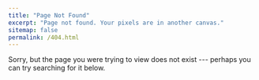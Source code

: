 ```yaml
---
title: "Page Not Found"
excerpt: "Page not found. Your pixels are in another canvas."
sitemap: false
permalink: /404.html
---
```

Sorry, but the page you were trying to view does not exist --- perhaps you can try searching for it below. <script>var GOOG_FIXURL_LANG = 'en'; var GOOG_FIXURL_SITE = '{{ site.url }}'</script>
